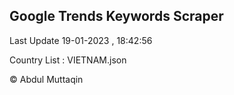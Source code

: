 

## Google Trends Keywords Scraper 
 
Last Update 19-01-2023 , 18:42:56

Country List :
VIETNAM.json



© Abdul Muttaqin 
